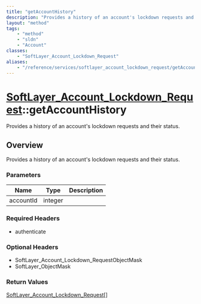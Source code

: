 ```yaml
---
title: "getAccountHistory"
description: "Provides a history of an account's lockdown requests and their status."
layout: "method"
tags:
    - "method"
    - "sldn"
    - "Account"
classes:
    - "SoftLayer_Account_Lockdown_Request"
aliases:
    - "/reference/services/softlayer_account_lockdown_request/getAccountHistory"
---
```

# [SoftLayer_Account_Lockdown_Request](/reference/services/SoftLayer_Account_Lockdown_Request)::getAccountHistory

Provides a history of an account's lockdown requests and their status.


## Overview 
Provides a history of an account's lockdown requests and their status.

### Parameters 
|Name | Type | Description |
| --- | --- | --- |
|accountId| integer| |


### Required Headers
* authenticate

### Optional Headers
* SoftLayer_Account_Lockdown_RequestObjectMask
* SoftLayer_ObjectMask

### Return Values
<a href='/reference/datatypes/SoftLayer_Account_Lockdown_Request'>SoftLayer_Account_Lockdown_Request[] </a>


